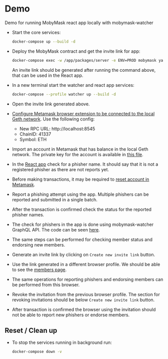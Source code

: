 # Demo

Demo for running MobyMask react app locally with mobymask-watcher

* Start the core services:

  ```bash
  docker-compose up --build -d
  ```

* Deploy the MobyMask contract and get the invite link for app:

  ```bash
  docker-compose exec -w /app/packages/server -e ENV=PROD mobymask yarn start
  ```

  An invite link should be generated after running the command above, that can be used in the React app.

* In a new terminal start the watcher and react app services:

  ```bash
  docker-compose --profile watcher up --build -d
  ```

*  Open the invite link generated above.

* [Configure Metamask browser extension to be connected to the local Geth network](https://community.metamask.io/t/how-to-add-custom-networks-to-metamask-like-binance-and-polygon-matic/3634#how-to-add-a-custom-network-on-metamask-10). Use the following config:
  * New RPC URL: http://localhost:8545
  * ChainID: 41337
  * Symbol: ETH

* Import an account in Metamask that has balance in the local Geth network. The private key for the account is available in [this file](../geth/keys/0xDC7d7A8920C8Eecc098da5B7522a5F31509b5Bfc.prv).

* In the [React app](http://localhost:3000/#/members) check for a phisher name. It should say that it is not a registered phisher as there are not reports yet.

* Before making transactions, it may be required to [reset account in Metamask](https://metamask.zendesk.com/hc/en-us/articles/360015488891-How-to-reset-your-account).

* Report a phishing attempt using the app. Multiple phishers can be reported and submitted in a single batch.

* After the transaction is confirmed check the status for the reported phisher names.

* The check for phishers in the app is done using mobymask-watcher GraphQL API. The code can be seen [here](https://github.com/vulcanize/MobyMask/blob/use-laconic-watcher-as-hosted-index/packages/react-app/src/PhisherCheck.jsx#L30).

* The same steps can be performed for checking member status and endorsing new members.

* Generate an invite link by clicking on `Create new invite link` button.

* Use the link generated in a different browser profile. We should be able to see the [members page](http://localhost:3000/#/members).

* The same operations for reporting phishers and endorsing members can be performed from this browser.

* Revoke the invitation from the previous browser profile. The section for revoking invitations should be below `Create new invite link` button.

* After transaction is confirmed the browser using the invitation should not be able to report new phishers or endorse members.

## Reset / Clean up

* To stop the services running in background run:

  ```bash
  docker-compose down -v
  ```

